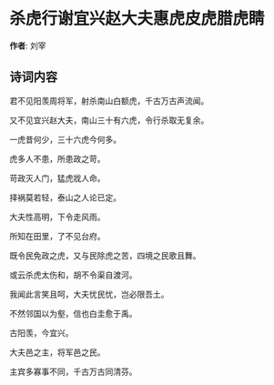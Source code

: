 # 杀虎行谢宜兴赵大夫惠虎皮虎腊虎睛

**作者**: 刘宰

## 诗词内容

君不见阳羡周将军，射杀南山白额虎，千古万古声流闻。

又不见宜兴赵大夫，南山三十有六虎，令行杀取无复余。

一虎昔何少，三十六虎今何多。

虎多人不患，所患政之苛。

苛政灭人门，猛虎戕人命。

择祸莫若轻，泰山之人论已定。

大夫性高明，下令走风雨。

所知在田里，了不见台府。

既令民免政之虎，又与民除虎之苦，四境之民歌且舞。

或云杀虎太伤和，胡不令渠自渡河。

我闻此言笑且呵，大夫忧民忧，岂必限吾土。

不然邻国以为壑，信也白圭愈于禹。

古阳羡，今宜兴。

大夫邑之主，将军邑之民。

主宾多寡事不同，千古万古同清芬。


